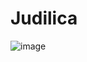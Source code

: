# Judilica
![image](https://user-images.githubusercontent.com/43888637/134954649-db10aa64-5015-495a-a50d-a9e679864cc2.png)
